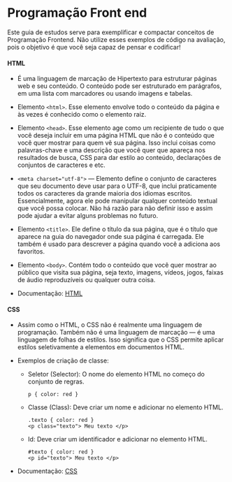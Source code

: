 # Programação Front end

Este guia de estudos serve para exemplificar e compactar conceitos de Programação Frontend. Não utilize esses exemplos de código na avaliação, pois o objetivo é que você seja capaz de pensar e codificar!

#### HTML
- É uma linguagem de marcação de Hipertexto para estruturar páginas web e seu conteúdo. O conteúdo pode ser estruturado em parágrafos, em uma lista com marcadores ou usando imagens e tabelas.

- Elemento `<html>`. Esse elemento envolve todo o conteúdo da página e às vezes é conhecido como o elemento raiz.
- Elemento `<head>`. Esse elemento age como um recipiente de tudo o que você deseja incluir em uma página HTML que não é o conteúdo que você quer mostrar para quem vê sua página. Isso inclui coisas como palavras-chave e uma descrição que você quer que apareça nos resultados de busca, CSS para dar estilo ao conteúdo, declarações de conjuntos de caracteres e etc.
- `<meta charset="utf-8">` — Elemento define o conjunto de caracteres que seu documento deve usar para o UTF-8, que inclui praticamente todos os caracteres da grande maioria dos idiomas escritos. Essencialmente, agora ele pode manipular qualquer conteúdo textual que você possa colocar. Não há razão para não definir isso e assim pode ajudar a evitar alguns problemas no futuro.
- Elemento `<title>`. Ele define o título da sua página, que é o título que aparece na guia do navegador onde sua página é carregada. Ele também é usado para descrever a página quando você a adiciona aos favoritos.
- Elemento `<body>`. Contém todo o conteúdo que você quer mostrar ao público que visita sua página, seja texto, imagens, vídeos, jogos, faixas de áudio reproduzíveis ou qualquer outra coisa.

- Documentação: [HTML](https://developer.mozilla.org/pt-BR/docs/Web/HTML)


#### CSS
- Assim como o HTML, o CSS não é realmente uma linguagem de programação. Também não é uma linguagem de marcação — é uma linguagem de folhas de estilos. Isso significa que o CSS permite aplicar estilos seletivamente a elementos em documentos HTML.

- Exemplos de criação de classe:
  
  - Seletor (Selector): O nome do elemento HTML no começo do conjunto de regras.
    ```
    p { color: red }
    ```

  - Classe (Class): Deve criar um nome e adicionar no elemento HTML.
    ```
    .texto { color: red }
    <p class="texto"> Meu texto </p>
    ```

  - Id: Deve criar um identificador e adicionar no elemento HTML.
    ```
    #texto { color: red }
    <p id="texto"> Meu texto </p>
    ```
    
- Documentação: [CSS](https://developer.mozilla.org/pt-BR/docs/Web/CSS)
